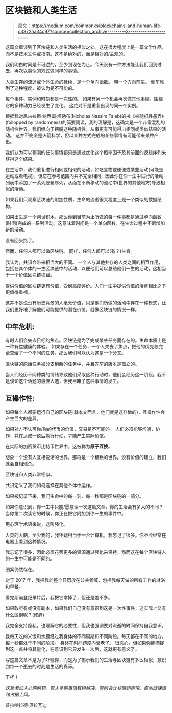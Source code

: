 # 区块链和人类生活

> 原文：<https://medium.com/coinmonks/blockchains-and-human-life-c3372aa34c97?source=collection_archive---------3----------------------->

这篇文章谈到了区块链和人类生活的相似之处。这在很大程度上是一篇文学作品，而不是技术文件或指南。这不是绝对的，而是相对的/主观的。

我们明白时间是不可逆的，至少到现在为止。今天没有一种方法能让我们回到过去，再次以类似的方式做同样的事情。

人类生存的流逝或个体生命的延续，是一个单向函数。
朝一个方向前进。
倒车难到了这种程度，被认为是不可能的。

每个事件、实例和时刻都是一次性的。
如果有另一个机会再次做其他事情，围绕它的多种动力已经发生了变化。
这绝对不是重复出现的同一个实例。

根据我对尼古拉斯·纳西姆·塔勒布(Nicholas Nassim Taleb)的书《被随机性愚弄》(follopped by randomness)的简要阅读，我的理解是，这确实是一个非常混乱的随机性世界，我们倾向于摆脱这种随机性，从事更有可能得出相同或类似结果的活动。
这并不完全是火箭科学，但以某种方式完成的某些事情有可能带来某种产出。

我们认为可以预测的任何事情都只是通过优化这个概率因子及其前面的逻辑序列来获得这个结果。

在生活中，我们重复进行相同或相似的活动，如吃食物或便便或某些活动(可能是运动或看电视)，但它在参考范围内并不完全相同，因此你在你一生中进行的活动列表中添加了一系列逻辑序列，从而在不断移动的流动中(世界的其他地方)导致相似的活动。

如果我们只观察区块链的附加性质，生命的流逝很大程度上是一个类似的数据结构。

如果出生是一个创世积木，那么你到目前为止所做的每一件事都是通过单向函数(时间)完成的一系列活动。这意味着时间是一个单向函数，在生命过程中不断增加新的活动。

没有回头路了。

然而，任何人都可以做区块链。
同样，任何人都可以(有？)生育。

我认为，共识会带来相当大的不同。
一个人与其他共存的人类之间的相互作用，包括在其个体的一生区块链中的活动，以便他们可以总结他们一生的活动，这相当于一个价值区块链项目。

提供价值的区块链更有价值，受到高度评价。人们一生中提供价值的活动相比之下更值得重视。

这并不是说没有历史背景的人毫无价值，只是他们所做的活动中存在一种模式，让我们更好地了解他们可能提供的潜在价值，就像区块链的情况一样。

## 中年危机:

有时人们会失去目标的焦点。区块链是为了完成某些任务而存在的。生命本质上是一种有益健康的体验。
如果存在一个任务，一个人失去了焦点，把他的优先权完全交给了一个不同的任务，那么我们可以认为这是一个分叉。

区块链的原始任务被分支到新的任务中，并且先前的版本是孤立的。

当人们经历不同种类的情绪导致他们采取这种行动时，他们会经历这一阶段。我不是谈论这个话题的最佳人选，但我目睹了这种事情的发生。

## 互操作性:

如果每个人都要运行自己的区块链(就本文而言，他们就是这样做的)，互操作性会产生巨大的差异。

如果对方不认可你/你的代币的价值，交易是不可能的。
人们必须能够沟通、协作，并在达成一致后执行行动，才能产生实际价值。

在实际的加密货币比特币世界中，这被称为**原子互换**。

想象一个没有人互相说话的世界，那将是一个糟糕的世界。没有价值的建立，我们就会自相残杀。

区块链和人类非常相似。

共识定义了我们如何选择在其他个体中运作。

如果被记录下来，我们生命中的每一刻、每一秒都是区块链的一部分。

如果你意识到，你一生中只能/愿意读一次这篇文章，你的生活会有多大的不同？当你第二次读它的时候，你正在把它附加到你一生的事件中。

用心理学术语来说，这叫强化。

人类的大脑，至少我的，我怀疑相当于一台计算机。我忘记了很多。你不会经常在电脑上看到这种情况。

我忘记了很多，因此必须花费更多的资源通过强化来保持，然而这在每个区块链人的一生中可能是不同的。

图案仍然存在。

对于 2017 年，我把我的整个日历放在公共领域，包括我每天做的所有工作的淋浴和早餐。

看完斯诺登纪录片后，我把它拿掉了，但还是差不多。

如果政府有或没有副本，如果我们自己没有意识到这是一次性事件，这实际上又有什么区别呢？(修辞)

我完全支持隐私，也理解它的必要性，但我也强调要对流逝的时间保持自我意识。

我每天吃的米饭和水鹿经过我身体的不同周期和不同阶段。每天都在不同的地方。每一秒都处于不同的阶段。
身体在时间跨度内衰老了。
很恶心，但如果你能捕捉到这一点并将其量化，在意识到它只发生一次后，这就更有意义了。

写这篇文章不是为了吓唬你，而是为了揭示我们的生活与区块链有多么相似，意识到每一个逝去的时刻是生活的真谛。

干杯！

*这是激动人心的时刻。有太多的事情有待解决，有时会让我感到害怕。直到欣快情绪占据上风。*

普拉哈拉德·贝拉瓦迪